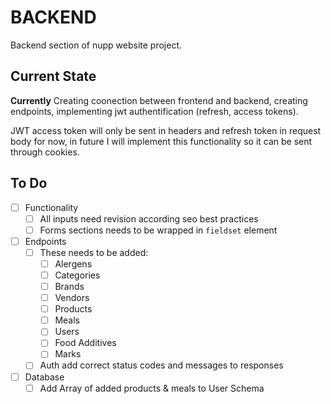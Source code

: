 # BACKEND

Backend section of nupp website project.

## Current State

**Currently**
Creating coonection between frontend and backend, creating endpoints, implementing jwt authentification (refresh, access tokens).

JWT access token will only be sent in headers and refresh token in request body for now, in future I will implement this functionality so it can be sent through cookies.

## To Do

- [ ] Functionality
  - [ ] All inputs need revision according seo best practices
  - [ ] Forms sections needs to be wrapped in `fieldset` element

- [ ] Endpoints
  - [ ] These needs to be added:
    - [ ] Alergens
    - [ ] Categories
    - [ ] Brands
    - [ ] Vendors
    - [ ] Products
    - [ ] Meals
    - [ ] Users
    - [ ] Food Additives
    - [ ] Marks
  - [ ] Auth add correct status codes and messages to responses

- [ ] Database
  - [ ] Add Array of added products & meals to User Schema
